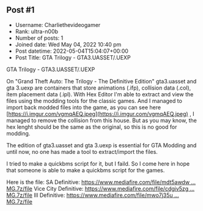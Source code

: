 ## Post #1
- Username: Charliethevideogamer
- Rank: ultra-n00b
- Number of posts: 1
- Joined date: Wed May 04, 2022 10:40 pm
- Post datetime: 2022-05-04T15:04:07+00:00
- Post Title: GTA Trilogy - GTA3.UASSET/.UEXP

GTA Trilogy - GTA3.UASSET/.UEXP

On "Grand Theft Auto: The Trilogy - The Definitive Edition" gta3.uasset and gta 3.uexp are containers that store animations (.ifp), collision data (.col), item placement data (.ipl).
With Hex Editor I'm able to extract and view the files using the modding tools for the classic games. And I managed to import back modded files into the game, as you can see here [https://i.imgur.com/vgmqAEQ.jpeg](https://i.imgur.com/vgmqAEQ.jpeg) , I managed to remove the collision from this house. But as you may know, the hex lenght should be the same as the original, so this is no good for modding.

The edition of gta3.uasset and gta 3.uexp is essential for GTA Modding and until now, no one has made a tool to extract/import the files.

I tried to make a quickbms script for it, but I faild. So I come here in hope that someone is able to make a quickbms script for the games.

Here is the file: 
SA Definitive:  [https://www.mediafire.com/file/mdt5awdw ... MG.7z/file](https://www.mediafire.com/file/mdt5awdwzebbqpc/San_Andreas_IMG.7z/file)
Vice City Definitive: [https://www.mediafire.com/file/cdgiv5zg ... MG.7z/file](https://www.mediafire.com/file/cdgiv5zgw83s361/Vice_City_IMG.7z/file)
III Definitive:   [https://www.mediafire.com/file/mwo7j35u ... MG.7z/file](https://www.mediafire.com/file/mwo7j35uan3mbwk/III_IMG.7z/file)
